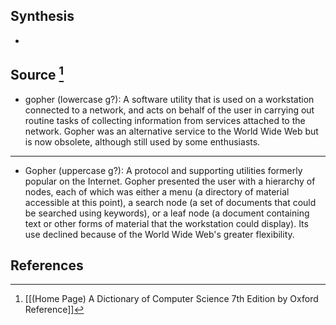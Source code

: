 ## Synthesis
- 
## Source [^1]
- gopher (lowercase g?): A software utility that is used on a workstation connected to a network, and acts on behalf of the user in carrying out routine tasks of collecting information from services attached to the network. Gopher was an alternative service to the World Wide Web but is now obsolete, although still used by some enthusiasts.
---
- Gopher (uppercase g?): A protocol and supporting utilities formerly popular on the Internet. Gopher presented the user with a hierarchy of nodes, each of which was either a menu (a directory of material accessible at this point), a search node (a set of documents that could be searched using keywords), or a leaf node (a document containing text or other forms of material that the workstation could display). Its use declined because of the World Wide Web's greater flexibility.
## References

[^1]: [[(Home Page) A Dictionary of Computer Science 7th Edition by Oxford Reference]]
